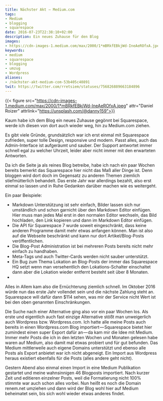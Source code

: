 ```yaml
---
title: Nächster Akt – Medium.com
tags:
- Medium
- blogging
- squarespace
date: 2016-07-23T22:38:10+02:00
description: Ein neues Zuhause für den Blog
images:
- https://cdn-images-1.medium.com/max/2000/1*mBRkfEBkjWd-IneAeROfxA.jpeg
keywords:
- medium
- squarespace
- blogging
- umzug
- Wordpress
aliases:
- /nächster-akt-medium-com-53b405c40891
twit: https://twitter.com/rretsiem/statuses/756826889663184896
---
```


{{< figure src="https://cdn-images-1.medium.com/max/2000/1*mBRkfEBkjWd-IneAeROfxA.jpeg" attr="Daniel Roizer" attrlink="https://unsplash.com/@danny159">}}

Kaum habe ich dem Blog ein neues Zuhause gegönnt bei Squarespace, werde ich diesen von dort auch wieder weg, hin zu Medium.com ziehen.

Es gibt viele Gründe, grundsätzlich war ich erst einmal mit Squarespace zufrieden, super tolle Design, responsive und modern. Passt alles, auch das Admin-Interface ist aufgeräumt und sauber. Der Support antwortet immer schnell egal zu welcher Uhrzeit, leider aber nicht immer mit den erwarteten Antworten.

Da ich die Seite ja als reines Blog betreibe, habe ich nach ein paar Wochen bereits bemerkt das Squarespace hier nicht das Maß aller Dinge ist. Denn bloggen wird dort doch im Gegensatz zu anderen Themen ziemlich stiefmütterlich behandelt. Das erste Jahr war allerdings bezahlt, also erst einmal so lassen und in Ruhe Gedanken darüber machen wie es weitergeht.

Ein paar Beispiele:
* Markdown Unterstützung ist sehr einfach, Bilder lassen sich nur umständlich und schon garnicht über den Markdown Editor einfügen. Hier muss man jedes Mal erst in den normalen Editor wechseln, das Bild hochladen, den Link kopieren und dann im Markdown Editor einfügen.
* Die API für Squarespace 7 wurde soweit eingeschränkt, dass keine anderen Programme damit mehr etwas anfangen können. Man ist also auf die Webseite beschränkt und kann nur dort Artikel/Blog-Posts veröffentlichen.
* Die Blog-Post Administration ist bei mehreren Posts bereits nicht mehr einfach zu handhaben.
* Meta-Tags und auch Twitter-Cards werden nicht sauber unterstützt.
* Ein Bug zum Thema Lokation an Blog-Posts der immer das Squarespace HQ setzt wenn man versehentlich den Lokations-Schalter einschaltet dann aber die Lokation wieder entfernt besteht seit über 8 Monaten.
*
Alles in Allem kam also die Ernüchterung ziemlich schnell. Im Oktober 2016 würde nun das erste Jahr vollendet sein und die nächste Zahlung steht an. Squarespace will dafür dann $114 sehen, was mir der Service nicht Wert ist bei den oben genannten Einschränkungen.

Die Suche nach einer Alternative ging also vor ein paar Wochen los. Als erste und eigentlich auch fast einzige Alternative stößt man unweigerlich auch Wordpress bzw. Wordpress.com. Ich hatte alle meine Posts auch bereits in einen Wordpress.com Blog importiert — Squarespace bietet hier zumindest einen super Export dafür an — da kam mir die Idee mit Medium. Immer mehr Posts die ich in den letzten Wochen und Monaten gelesen habe waren auf Medium, also damit mal etwas probiert und für gut befunden. Das Medium mittlerweile auch eigene Domains unterstützt und ebenso alle Posts als Export anbietet war ich nicht abgeneigt. Ein Import aus Wordpress heraus existiert ebenfalls für die Posts (alles andere geht nicht).

Gestern Abend also einmal einen Import in eine Medium Publikation gestartet und meine wahnsinnigen 46 Blogposts importiert. Nach kurzer Zeit und editieren einzelner Posts, weil die Formatierung nicht 100% stimmte war auch schon alles vorbei.
Nun heißt es noch die Domain renem.net umziehen und dann wird der Blog wohl hier auf Medium beheimatet sein, bis sich wohl wieder etwas anderes findet.
